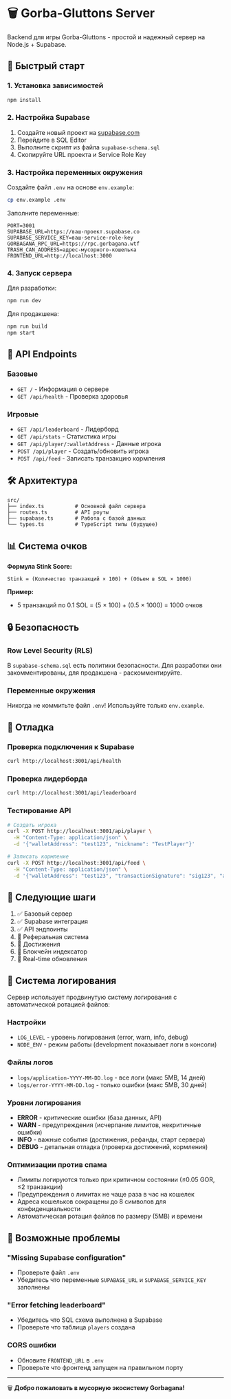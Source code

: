 # 🗑️ Gorba-Gluttons Server

Backend для игры Gorba-Gluttons - простой и надежный сервер на Node.js + Supabase.

## 🚀 Быстрый старт

### 1. Установка зависимостей
```bash
npm install
```

### 2. Настройка Supabase

1. Создайте новый проект на [supabase.com](https://supabase.com)
2. Перейдите в SQL Editor 
3. Выполните скрипт из файла `supabase-schema.sql`
4. Скопируйте URL проекта и Service Role Key

### 3. Настройка переменных окружения

Создайте файл `.env` на основе `env.example`:

```bash
cp env.example .env
```

Заполните переменные:
```env
PORT=3001
SUPABASE_URL=https://ваш-проект.supabase.co
SUPABASE_SERVICE_KEY=ваш-service-role-key
GORBAGANA_RPC_URL=https://rpc.gorbagana.wtf
TRASH_CAN_ADDRESS=адрес-мусорного-кошелька
FRONTEND_URL=http://localhost:3000
```

### 4. Запуск сервера

Для разработки:
```bash
npm run dev
```

Для продакшена:
```bash
npm run build
npm start
```

## 📡 API Endpoints

### Базовые
- `GET /` - Информация о сервере
- `GET /api/health` - Проверка здоровья

### Игровые
- `GET /api/leaderboard` - Лидерборд
- `GET /api/stats` - Статистика игры  
- `GET /api/player/:walletAddress` - Данные игрока
- `POST /api/player` - Создать/обновить игрока
- `POST /api/feed` - Записать транзакцию кормления

## 🛠 Архитектура

```
src/
├── index.ts          # Основной файл сервера
├── routes.ts         # API роуты
├── supabase.ts       # Работа с базой данных
└── types.ts          # TypeScript типы (будущее)
```

## 📊 Система очков

**Формула Stink Score:**
```
Stink = (Количество транзакций × 100) + (Объем в SOL × 1000)
```

**Пример:**
- 5 транзакций по 0.1 SOL = (5 × 100) + (0.5 × 1000) = 1000 очков

## 🔒 Безопасность

### Row Level Security (RLS)
В `supabase-schema.sql` есть политики безопасности. Для разработки они закомментированы, для продакшена - раскомментируйте.

### Переменные окружения
Никогда не коммитьте файл `.env`! Используйте только `env.example`.

## 🐛 Отладка

### Проверка подключения к Supabase
```bash
curl http://localhost:3001/api/health
```

### Проверка лидерборда
```bash
curl http://localhost:3001/api/leaderboard
```

### Тестирование API
```bash
# Создать игрока
curl -X POST http://localhost:3001/api/player \
  -H "Content-Type: application/json" \
  -d '{"walletAddress": "test123", "nickname": "TestPlayer"}'

# Записать кормление
curl -X POST http://localhost:3001/api/feed \
  -H "Content-Type: application/json" \
  -d '{"walletAddress": "test123", "transactionSignature": "sig123", "amountSol": 0.1}'
```

## 🔄 Следующие шаги

1. ✅ Базовый сервер
2. ✅ Supabase интеграция  
3. ✅ API эндпоинты
4. 🔲 Реферальная система
5. 🔲 Достижения
6. 🔲 Блокчейн индексатор
7. 🔲 Real-time обновления

## 📝 Система логирования

Сервер использует продвинутую систему логирования с автоматической ротацией файлов:

### Настройки
- `LOG_LEVEL` - уровень логирования (error, warn, info, debug)
- `NODE_ENV` - режим работы (development показывает логи в консоли)

### Файлы логов
- `logs/application-YYYY-MM-DD.log` - все логи (макс 5MB, 14 дней)
- `logs/error-YYYY-MM-DD.log` - только ошибки (макс 5MB, 30 дней)

### Уровни логирования
- **ERROR** - критические ошибки (база данных, API)
- **WARN** - предупреждения (исчерпание лимитов, некритичные ошибки)
- **INFO** - важные события (достижения, рефанды, старт сервера)
- **DEBUG** - детальная отладка (проверка достижений, кормления)

### Оптимизации против спама
- Лимиты логируются только при критичном состоянии (≤0.05 GOR, ≤2 транзакции)
- Предупреждения о лимитах не чаще раза в час на кошелек
- Адреса кошельков сокращены до 8 символов для конфиденциальности
- Автоматическая ротация файлов по размеру (5MB) и времени

## 🚨 Возможные проблемы

### "Missing Supabase configuration"
- Проверьте файл `.env`
- Убедитесь что переменные `SUPABASE_URL` и `SUPABASE_SERVICE_KEY` заполнены

### "Error fetching leaderboard" 
- Убедитесь что SQL схема выполнена в Supabase
- Проверьте что таблица `players` создана

### CORS ошибки
- Обновите `FRONTEND_URL` в `.env`
- Проверьте что фронтенд запущен на правильном порту

---

🗑️ **Добро пожаловать в мусорную экосистему Gorbagana!** 